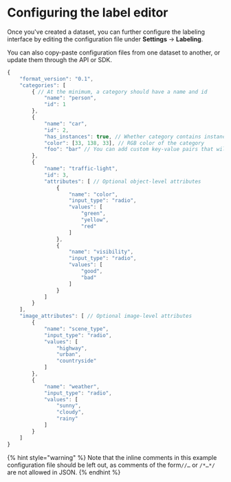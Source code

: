 # Configuring the label editor

Once you've created a dataset, you can further configure the labeling interface by editing the configuration file under **Settings** -&gt; **Labeling**.

You can also copy-paste configuration files from one dataset to another, or update them through the API or SDK.

```javascript
{
    "format_version": "0.1",
    "categories": [
        { // At the minimum, a category should have a name and id
            "name": "person",
            "id": 1
        },
        {
            "name": "car",
            "id": 2,
            "has_instances": true, // Whether category contains instances (person, car) or not (sky, road)
            "color": [33, 138, 33], // RGB color of the category
            "foo": "bar" // You can add custom key-value pairs that will be ignored
        },
        {
            "name": "traffic-light",
            "id": 3,
            "attributes": [ // Optional object-level attributes
                {
                    "name": "color",
                    "input_type": "radio",
                    "values": [
                        "green",
                        "yellow",
                        "red"
                    ]
                },
                {
                    "name": "visibility",
                    "input_type": "radio",
                    "values": [
                        "good",
                        "bad"
                    ]
                }
            ]
        }
    ],
    "image_attributes": [ // Optional image-level attributes
        {
            "name": "scene_type",
            "input_type": "radio",
            "values": [
                "highway",
                "urban",
                "countryside"
            ]
        },
        {
            "name": "weather",
            "input_type": "radio",
            "values": [
                "sunny",
                "cloudy",
                "rainy"
            ]
        }
    ]
}
```

{% hint style="warning" %}
Note that the inline comments in this example configuration file should be left out, as comments of the form`//…` or `/*…*/` are not allowed in JSON.
{% endhint %}

